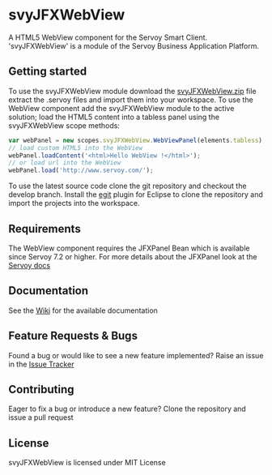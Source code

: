 svyJFXWebView
=============

A HTML5 WebView component for the Servoy Smart Client. 'svyJFXWebView' is a module of the Servoy Business Application Platform.


Getting started
-------------
To use the svyJFXWebView module download the [svyJFXWebView.zip](https://github.com/Servoy/svyJFXWebView/releases) file extract the .servoy files and import them into your workspace. 
To use the WebView component add the svyJFXWebView module to the active solution;
load the HTML5 content into a tabless panel using the svyJFXWebView scope methods:


```javascript
var webPanel = new scopes.svyJFXWebView.WebViewPanel(elements.tabless);
// load custom HTML5 into the WebView
webPanel.loadContent('<html>Hello WebView !</html>');
// or load url into the WebView
webPanel.load('http://www.servoy.com/');
```

To use the latest source code clone the git repository and checkout the develop branch. Install the [egit](http://www.eclipse.org/egit/download/) plugin for Eclipse to clone the repository and import the projects into the workspace.


Requirements
-------------
The WebView component requires the JFXPanel Bean which is available since Servoy 7.2 or higher.
For more details about the JFXPanel look at the [Servoy docs](https://wiki.servoy.com/display/Serv7/JFXPanel+Bean)


Documentation
-------------
See the [Wiki](https://github.com/Servoy/svyJFXWebView/wiki) for the available documentation


Feature Requests & Bugs
-----------------------
Found a bug or would like to see a new feature implemented? Raise an issue in the [Issue Tracker](https://github.com/Servoy/svyJFXWebView/issues)


Contributing
-------------
Eager to fix a bug or introduce a new feature? Clone the repository and issue a pull request


License
-------
svyJFXWebView is licensed under MIT License
